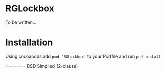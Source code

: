 RGLockbox
=========
To be written...

# Installation
Using cocoapods add `pod 'RGLockbox'` to your Podfile and run `pod install`

=======
BSD Simplied (2-clause)

